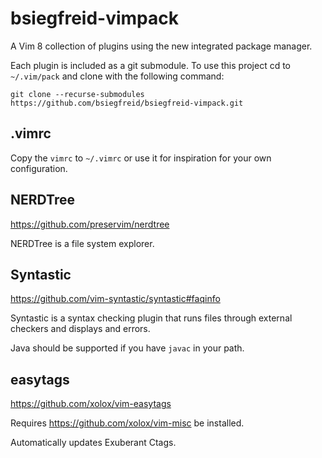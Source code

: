 # bsiegfreid-vimpack

A Vim 8 collection of plugins using the new integrated package manager.

Each plugin is included as a git submodule. To use this project cd to
`~/.vim/pack` and clone with the following command:

```
git clone --recurse-submodules https://github.com/bsiegfreid/bsiegfreid-vimpack.git
```

## .vimrc

Copy the `vimrc` to `~/.vimrc` or use it for inspiration for your own configuration.

## NERDTree

https://github.com/preservim/nerdtree

NERDTree is a file system explorer.

## Syntastic

https://github.com/vim-syntastic/syntastic#faqinfo

Syntastic is a syntax checking plugin that runs files through external checkers
and displays and errors.

Java should be supported if you have `javac` in your path.

## easytags

https://github.com/xolox/vim-easytags

Requires https://github.com/xolox/vim-misc be installed.

Automatically updates Exuberant Ctags.
